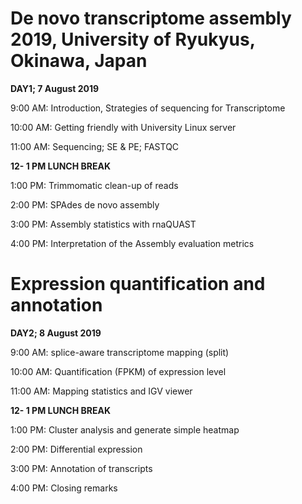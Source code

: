 # De novo transcriptome assembly 2019, University of Ryukyus, Okinawa, Japan

**DAY1; 7 August 2019**

9:00 AM: Introduction, Strategies of sequencing for Transcriptome

10:00 AM: Getting friendly with University Linux server

11:00 AM: Sequencing; SE & PE; FASTQC

**12- 1 PM LUNCH BREAK**

1:00 PM: Trimmomatic clean-up of reads

2:00 PM: SPAdes de novo assembly

3:00 PM: Assembly statistics with rnaQUAST

4:00 PM: Interpretation of the Assembly evaluation metrics




# Expression quantification and annotation

**DAY2; 8 August 2019**

9:00 AM: splice-aware transcriptome mapping (split)

10:00 AM: Quantification (FPKM) of expression level

11:00 AM: Mapping statistics and IGV viewer 

**12- 1 PM LUNCH BREAK**

1:00 PM: Cluster analysis and generate simple heatmap

2:00 PM: Differential expression

3:00 PM: Annotation of transcripts

4:00 PM: Closing remarks
